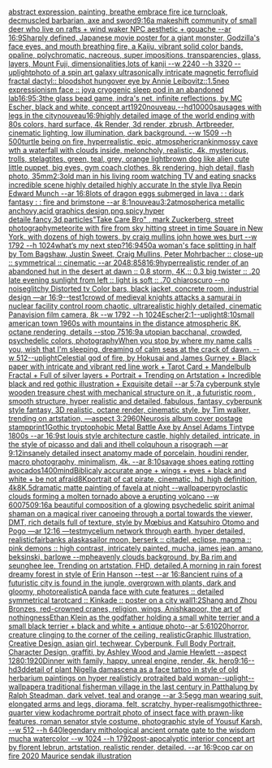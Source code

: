 [abstract expression, painting, breathe embrace fire ice turncloak, decmuscled barbarian, axe and sword](https://www.ebank.nz/aiartgenerator?category=abstract%2520expression%2C%2520painting%2C%2520breathe%2520embrace%2520fire%2520ice%2520turncloak%2C%2520decmuscled%2520barbarian%2C%2520axe%2520and%2520sword)[9:16](https://www.ebank.nz/aiartgenerator?category=9%3A16)[a makeshift community of small deer who live on rafts + wind waker NPC aesthetic + gouache --ar 16:9](https://www.ebank.nz/aiartgenerator?category=a%2520makeshift%2520community%2520of%2520small%2520deer%2520who%2520live%2520on%2520rafts%2520%2B%2520wind%2520waker%2520NPC%2520aesthetic%2520%2B%2520gouache%2520--ar%252016%3A9)[Sharply defined, Japanese movie poster for a giant monster, Godzilla's face eyes, and mouth breathing fire, a Kaiju,  vibrant solid color bands, opaline, polychromatic, nacreous, super impositions, transparencies, glass, layers, Mount Fuji, dimensionalities,lots of kanji --w 2240 --h 3320 --uplight](https://www.ebank.nz/aiartgenerator?category=Sharply%2520defined%2C%2520Japanese%2520movie%2520poster%2520for%2520a%2520giant%2520monster%2C%2520Godzilla%27s%2520face%2520eyes%2C%2520and%2520mouth%2520breathing%2520fire%2C%2520a%2520Kaiju%2C%2520%2520vibrant%2520solid%2520color%2520bands%2C%2520opaline%2C%2520polychromatic%2C%2520nacreous%2C%2520super%2520impositions%2C%2520transparencies%2C%2520glass%2C%2520layers%2C%2520Mount%2520Fuji%2C%2520dimensionalities%2Clots%2520of%2520kanji%2520--w%25202240%2520--h%25203320%2520--uplight)[photo of a spin art galaxy ultrasonically intricate magnetic ferrofluid fractal dactyl:: bloodshot hungover eye by Annie Leibovitz::1.5](https://www.ebank.nz/aiartgenerator?category=photo%2520of%2520a%2520spin%2520art%2520galaxy%2520ultrasonically%2520intricate%2520magnetic%2520ferrofluid%2520fractal%2520dactyl%3A%3A%2520bloodshot%2520hungover%2520eye%2520by%2520Annie%2520Leibovitz%3A%3A1.5)[neo expressionism face :: joy](https://www.ebank.nz/aiartgenerator?category=neo%2520expressionism%2520face%2520%3A%3A%2520joy)[a cryogenic sleep pod in an abandoned lab](https://www.ebank.nz/aiartgenerator?category=a%2520cryogenic%2520sleep%2520pod%2520in%2520an%2520abandoned%2520lab)[16:9](https://www.ebank.nz/aiartgenerator?category=16%3A9)[5:3](https://www.ebank.nz/aiartgenerator?category=5%3A3)[the glass bead game, indra's net, infinite reflections, by MC Escher, black and white, concept art](https://www.ebank.nz/aiartgenerator?category=the%2520glass%2520bead%2520game%2C%2520indra%27s%2520net%2C%2520infinite%2520reflections%2C%2520by%2520MC%2520Escher%2C%2520black%2520and%2520white%2C%2520concept%2520art)[1920](https://www.ebank.nz/aiartgenerator?category=1920)[nouveau,](https://www.ebank.nz/aiartgenerator?category=nouveau%2C)[--hd](https://www.ebank.nz/aiartgenerator?category=--hd)[10000](https://www.ebank.nz/aiartgenerator?category=10000)[sausages with legs in the city](https://www.ebank.nz/aiartgenerator?category=sausages%2520with%2520legs%2520in%2520the%2520city)[nouveau](https://www.ebank.nz/aiartgenerator?category=nouveau)[16:9](https://www.ebank.nz/aiartgenerator?category=16%3A9)[highly detailed image of the world ending with 80s colors, hard surface, 4k Render, 3d render, zbrush, Artbreeder, cinematic lighting, low illumination, dark background. --w 1509 --h 500](https://www.ebank.nz/aiartgenerator?category=highly%2520detailed%2520image%2520of%2520the%2520world%2520ending%2520with%252080s%2520colors%2C%2520hard%2520surface%2C%25204k%2520Render%2C%25203d%2520render%2C%2520zbrush%2C%2520Artbreeder%2C%2520cinematic%2520lighting%2C%2520low%2520illumination%2C%2520dark%2520background.%2520--w%25201509%2520--h%2520500)[turtle being on fire, hyperrealistic, epic, atmospheric](https://www.ebank.nz/aiartgenerator?category=turtle%2520being%2520on%2520fire%2C%2520hyperrealistic%2C%2520epic%2C%2520atmospheric)[rankin](https://www.ebank.nz/aiartgenerator?category=rankin)[mossy cave wth a waterfall with clouds inside, meloncholy, realistic, 4k, mysterious, trolls, stelagtites, green, teal, grey, orange light](https://www.ebank.nz/aiartgenerator?category=mossy%2520cave%2520wth%2520a%2520waterfall%2520with%2520clouds%2520inside%2C%2520meloncholy%2C%2520realistic%2C%25204k%2C%2520mysterious%2C%2520trolls%2C%2520stelagtites%2C%2520green%2C%2520teal%2C%2520grey%2C%2520orange%2520light)[brown dog like alien cute little puppet, big eyes, gym coach clothes, 8k rendering, high detail, flash photo, 35mm](https://www.ebank.nz/aiartgenerator?category=brown%2520dog%2520like%2520alien%2520cute%2520little%2520puppet%2C%2520big%2520eyes%2C%2520gym%2520coach%2520clothes%2C%25208k%2520rendering%2C%2520high%2520detail%2C%2520flash%2520photo%2C%252035mm)[2:3](https://www.ebank.nz/aiartgenerator?category=2%3A3)[old man in his living room watching TV and eating snacks incredible scene highly detailed highly accurate In the style Ilya Repin Edward Munch --ar 16:8](https://www.ebank.nz/aiartgenerator?category=old%2520man%2520in%2520his%2520living%2520room%2520watching%2520TV%2520and%2520eating%2520snacks%2520incredible%2520scene%2520highly%2520detailed%2520highly%2520accurate%2520In%2520the%2520style%2520Ilya%2520Repin%2520Edward%2520Munch%2520--ar%252016%3A8)[lots of dragon eggs submerged in lava : : dark fantasy : : fire and brimstone  --ar 8:1](https://www.ebank.nz/aiartgenerator?category=lots%2520of%2520dragon%2520eggs%2520submerged%2520in%2520lava%2520%3A%2520%3A%2520dark%2520fantasy%2520%3A%2520%3A%2520fire%2520and%2520brimstone%2520%2520--ar%25208%3A1)[nouveau](https://www.ebank.nz/aiartgenerator?category=nouveau)[3:2](https://www.ebank.nz/aiartgenerator?category=3%3A2)[atmospheric](https://www.ebank.nz/aiartgenerator?category=atmospheric)[a metallic anchovy,acid graphics design,png,spicy,hyper detaile,fancy,3d,](https://www.ebank.nz/aiartgenerator?category=a%2520metallic%2520anchovy%2Cacid%2520graphics%2520design%2Cpng%2Cspicy%2Chyper%2520detaile%2Cfancy%2C3d%2C)[particles](https://www.ebank.nz/aiartgenerator?category=particles)["Take Care Bro" , mark Zuckerberg, street photography](https://www.ebank.nz/aiartgenerator?category=%22Take%2520Care%2520Bro%22%2520%2C%2520mark%2520Zuckerberg%2C%2520street%2520photography)[meteorite with fire from sky hitting street in time Square in New York, with dozens of high towers, by craig mullins john howe wes burt --w 1792 --h 1024](https://www.ebank.nz/aiartgenerator?category=meteorite%2520with%2520fire%2520from%2520sky%2520hitting%2520street%2520in%2520time%2520Square%2520in%2520New%2520York%2C%2520with%2520dozens%2520of%2520high%2520towers%2C%2520by%2520craig%2520mullins%2520john%2520howe%2520wes%2520burt%2520--w%25201792%2520--h%25201024)[what’s my next step?](https://www.ebank.nz/aiartgenerator?category=what%E2%80%99s%2520my%2520next%2520step%3F)[16:9](https://www.ebank.nz/aiartgenerator?category=16%3A9)[450](https://www.ebank.nz/aiartgenerator?category=450)[a woman's face splitting in half by Tom Bagshaw, Justin Sweet, Craig Mullins, Peter Mohrbacher :: close-up :: symmetrical :: cinematic --ar 2048:858](https://www.ebank.nz/aiartgenerator?category=a%2520woman%27s%2520face%2520splitting%2520in%2520half%2520by%2520Tom%2520Bagshaw%2C%2520Justin%2520Sweet%2C%2520Craig%2520Mullins%2C%2520Peter%2520Mohrbacher%2520%3A%3A%2520close-up%2520%3A%3A%2520symmetrical%2520%3A%3A%2520cinematic%2520--ar%25202048%3A858)[16:9](https://www.ebank.nz/aiartgenerator?category=16%3A9)[hyperrealistic render of an abandoned hut in the desert at dawn :: 0.8 storm, 4K,:: 0.3 big twister :: .20 late evening sunlight from left :: light is soft :: .70 chiaroscuro  --no noise](https://www.ebank.nz/aiartgenerator?category=hyperrealistic%2520render%2520of%2520an%2520abandoned%2520hut%2520in%2520the%2520desert%2520at%2520dawn%2520%3A%3A%25200.8%2520storm%2C%25204K%2C%3A%3A%25200.3%2520big%2520twister%2520%3A%3A%2520.20%2520late%2520evening%2520sunlight%2520from%2520left%2520%3A%3A%2520light%2520is%2520soft%2520%3A%3A%2520.70%2520chiaroscuro%2520%2520--no%2520noise)[glitchy Distorted tv Color bars, black jacket, concrete room, industrial design —ar 16:9](https://www.ebank.nz/aiartgenerator?category=glitchy%2520Distorted%2520tv%2520Color%2520bars%2C%2520black%2520jacket%2C%2520concrete%2520room%2C%2520industrial%2520design%2520%E2%80%94ar%252016%3A9)[--test](https://www.ebank.nz/aiartgenerator?category=--test)[1](https://www.ebank.nz/aiartgenerator?category=1)[crowd of medieval knights attacks a samurai in nuclear facility control room chaotic, ultrarealistic highly detailed, cinematic Panavision film camera, 8k --w 1792 --h 1024](https://www.ebank.nz/aiartgenerator?category=crowd%2520of%2520medieval%2520knights%2520attacks%2520a%2520samurai%2520in%2520nuclear%2520facility%2520control%2520room%2520chaotic%2C%2520ultrarealistic%2520highly%2520detailed%2C%2520cinematic%2520Panavision%2520film%2520camera%2C%25208k%2520--w%25201792%2520--h%25201024)[Escher](https://www.ebank.nz/aiartgenerator?category=Escher)[2:1](https://www.ebank.nz/aiartgenerator?category=2%3A1)[--uplight](https://www.ebank.nz/aiartgenerator?category=--uplight)[8:10](https://www.ebank.nz/aiartgenerator?category=8%3A10)[small american town 1960s with mountains in the distance atmospheric 8K, octane rendering, details --stop 75](https://www.ebank.nz/aiartgenerator?category=small%2520american%2520town%25201960s%2520with%2520mountains%2520in%2520the%2520distance%2520atmospheric%25208K%2C%2520octane%2520rendering%2C%2520details%2520--stop%252075)[16:9](https://www.ebank.nz/aiartgenerator?category=16%3A9)[a utopian bacchanal, crowded, psychedelic colors, photography](https://www.ebank.nz/aiartgenerator?category=a%2520utopian%2520bacchanal%2C%2520crowded%2C%2520psychedelic%2520colors%2C%2520photography)[When you stop by where my name calls you, wish that I'm sleeping, dreaming of calm seas at the crack of dawn. --w 512](https://www.ebank.nz/aiartgenerator?category=When%2520you%2520stop%2520by%2520where%2520my%2520name%2520calls%2520you%2C%2520wish%2520that%2520I%27m%2520sleeping%2C%2520dreaming%2520of%2520calm%2520seas%2520at%2520the%2520crack%2520of%2520dawn.%2520--w%2520512)[--uplight](https://www.ebank.nz/aiartgenerator?category=--uplight)[Celestial god of fire, by Hokusai and James Gurney + Black paper with intricate and vibrant red line work + Tarot Card + Mandelbulb Fractal + Full of silver layers + Portrait + Trending on Artstation + Incredible black and red gothic illustration + Exquisite detail --ar 5:7](https://www.ebank.nz/aiartgenerator?category=Celestial%2520god%2520of%2520fire%2C%2520by%2520Hokusai%2520and%2520James%2520Gurney%2520%2B%2520Black%2520paper%2520with%2520intricate%2520and%2520vibrant%2520red%2520line%2520work%2520%2B%2520Tarot%2520Card%2520%2B%2520Mandelbulb%2520Fractal%2520%2B%2520Full%2520of%2520silver%2520layers%2520%2B%2520Portrait%2520%2B%2520Trending%2520on%2520Artstation%2520%2B%2520Incredible%2520black%2520and%2520red%2520gothic%2520illustration%2520%2B%2520Exquisite%2520detail%2520--ar%25205%3A7)[a cyberpunk style wooden treasure chest with mechanical structure on it , a futuristic room , smooth structure, hyper realistic and detailed, fabulous, fantasy, cyberpunk style fantasy, 3D realistic, octane render, cinematic style, by Tim walker, trending on artstation, —aspect 3:2](https://www.ebank.nz/aiartgenerator?category=a%2520cyberpunk%2520style%2520wooden%2520treasure%2520chest%2520with%2520mechanical%2520structure%2520on%2520it%2520%2C%2520a%2520futuristic%2520room%2520%2C%2520smooth%2520structure%2C%2520hyper%2520realistic%2520and%2520detailed%2C%2520fabulous%2C%2520fantasy%2C%2520cyberpunk%2520style%2520fantasy%2C%25203D%2520realistic%2C%2520octane%2520render%2C%2520cinematic%2520style%2C%2520by%2520Tim%2520walker%2C%2520trending%2520on%2520artstation%2C%2520%E2%80%94aspect%25203%3A2)[960](https://www.ebank.nz/aiartgenerator?category=960)[Neurosis album cover postage stamp](https://www.ebank.nz/aiartgenerator?category=Neurosis%2520album%2520cover%2520postage%2520stamp)[print](https://www.ebank.nz/aiartgenerator?category=print)[1](https://www.ebank.nz/aiartgenerator?category=1)[Gothic tryptophobic Metal Battle Axe  by Ansel Adams Tintype 1800s --ar 16:9](https://www.ebank.nz/aiartgenerator?category=Gothic%2520tryptophobic%2520Metal%2520Battle%2520Axe%2520%2520by%2520Ansel%2520Adams%2520Tintype%25201800s%2520--ar%252016%3A9)[st louis style architecture castle, highly detailed, intricate, in the style of picasso and dali and ithell colquhoun a risograph —ar 9:12](https://www.ebank.nz/aiartgenerator?category=st%2520louis%2520style%2520architecture%2520castle%2C%2520highly%2520detailed%2C%2520intricate%2C%2520in%2520the%2520style%2520of%2520picasso%2520and%2520dali%2520and%2520ithell%2520colquhoun%2520a%2520risograph%2520%E2%80%94ar%25209%3A12)[insanely detailed insect anatomy made of porcelain, houdini render, macro photography, minimalism, 4k. --ar 8:10](https://www.ebank.nz/aiartgenerator?category=insanely%2520detailed%2520insect%2520anatomy%2520made%2520of%2520porcelain%2C%2520houdini%2520render%2C%2520macro%2520photography%2C%2520minimalism%2C%25204k.%2520--ar%25208%3A10)[savage shoes eating rotting avocados](https://www.ebank.nz/aiartgenerator?category=savage%2520shoes%2520eating%2520rotting%2520avocados)[1400](https://www.ebank.nz/aiartgenerator?category=1400)[mind](https://www.ebank.nz/aiartgenerator?category=mind)[Biblicaly accurate ange + wings + eyes + black and white + be not afraid](https://www.ebank.nz/aiartgenerator?category=Biblicaly%2520accurate%2520ange%2520%2B%2520wings%2520%2B%2520eyes%2520%2B%2520black%2520and%2520white%2520%2B%2520be%2520not%2520afraid)[8K](https://www.ebank.nz/aiartgenerator?category=8K)[portrait of cat pirate, cinematic, hd, high definition, 4k](https://www.ebank.nz/aiartgenerator?category=portrait%2520of%2520cat%2520pirate%2C%2520cinematic%2C%2520hd%2C%2520high%2520definition%2C%25204k)[8K](https://www.ebank.nz/aiartgenerator?category=8K)[.5](https://www.ebank.nz/aiartgenerator?category=.5)[dramatic matte painting of favela at night --wallpaper](https://www.ebank.nz/aiartgenerator?category=dramatic%2520matte%2520painting%2520of%2520favela%2520at%2520night%2520--wallpaper)[pyroclastic clouds forming a molten tornado above a erupting volcano --w 600](https://www.ebank.nz/aiartgenerator?category=pyroclastic%2520clouds%2520forming%2520a%2520molten%2520tornado%2520above%2520a%2520erupting%2520volcano%2520--w%2520600)[750](https://www.ebank.nz/aiartgenerator?category=750)[9:16](https://www.ebank.nz/aiartgenerator?category=9%3A16)[a beautiful composition of a glowing psychedelic spirit animal shaman on a magical river canoeing through a portal towards the viewer, DMT,  rich details full of texture, style by Mœbius and Katsuhiro Otomo and Pogo —ar 12:16 —test](https://www.ebank.nz/aiartgenerator?category=a%2520beautiful%2520composition%2520of%2520a%2520glowing%2520psychedelic%2520spirit%2520animal%2520shaman%2520on%2520a%2520magical%2520river%2520canoeing%2520through%2520a%2520portal%2520towards%2520the%2520viewer%2C%2520DMT%2C%2520%2520rich%2520details%2520full%2520of%2520texture%2C%2520style%2520by%2520M%C5%93bius%2520and%2520Katsuhiro%2520Otomo%2520and%2520Pogo%2520%E2%80%94ar%252012%3A16%2520%E2%80%94test)[mycelium network through earth, hyper detailed, realistic](https://www.ebank.nz/aiartgenerator?category=mycelium%2520network%2520through%2520earth%2C%2520hyper%2520detailed%2C%2520realistic)[fairbanks alaska](https://www.ebank.nz/aiartgenerator?category=fairbanks%2520alaska)[sailor moon, berserk :: citadel, eclipse, magma :: pink demons ::  high contrast, intricately painted, mucha, james jean, amano, beksinski, barlowe --mp](https://www.ebank.nz/aiartgenerator?category=sailor%2520moon%2C%2520berserk%2520%3A%3A%2520citadel%2C%2520eclipse%2C%2520magma%2520%3A%3A%2520pink%2520demons%2520%3A%3A%2520%2520high%2520contrast%2C%2520intricately%2520painted%2C%2520mucha%2C%2520james%2520jean%2C%2520amano%2C%2520beksinski%2C%2520barlowe%2520--mp)[heavenly clouds background, by Ba rim and seunghee lee, Trending on artstation, FHD, detailed,](https://www.ebank.nz/aiartgenerator?category=heavenly%2520clouds%2520background%2C%2520by%2520Ba%2520rim%2520and%2520seunghee%2520lee%2C%2520Trending%2520on%2520artstation%2C%2520FHD%2C%2520detailed%2C)[A morning in rain forest dreamy forest in style of Erin Hanson --test --ar 16:8](https://www.ebank.nz/aiartgenerator?category=A%2520morning%2520in%2520rain%2520forest%2520dreamy%2520forest%2520in%2520style%2520of%2520Erin%2520Hanson%2520--test%2520--ar%252016%3A8)[ancient ruins of a futuristic city is found in the jungle, overgrown with plants, dark and gloomy, photorealistic](https://www.ebank.nz/aiartgenerator?category=ancient%2520ruins%2520of%2520a%2520futuristic%2520city%2520is%2520found%2520in%2520the%2520jungle%2C%2520overgrown%2520with%2520plants%2C%2520dark%2520and%2520gloomy%2C%2520photorealistic)[A panda face with cute features :: detailed symmetrical tarotcard :: Kinkade :: poster on a city wall](https://www.ebank.nz/aiartgenerator?category=A%2520panda%2520face%2520with%2520cute%2520features%2520%3A%3A%2520detailed%2520symmetrical%2520tarotcard%2520%3A%3A%2520Kinkade%2520%3A%3A%2520poster%2520on%2520a%2520city%2520wall)[1:2](https://www.ebank.nz/aiartgenerator?category=1%3A2)[Shang and Zhou Bronzes, red-crowned cranes, religion, wings, Anishkapoor, the art of nothingness](https://www.ebank.nz/aiartgenerator?category=Shang%2520and%2520Zhou%2520Bronzes%2C%2520red-crowned%2520cranes%2C%2520religion%2C%2520wings%2C%2520Anishkapoor%2C%2520the%2520art%2520of%2520nothingness)[Ethan Klein as the godfather holding a small white terrier and a small black terrier + black and white + antique photo--ar 5:6](https://www.ebank.nz/aiartgenerator?category=Ethan%2520Klein%2520as%2520the%2520godfather%2520holding%2520a%2520small%2520white%2520terrier%2520and%2520a%2520small%2520black%2520terrier%2520%2B%2520black%2520and%2520white%2520%2B%2520antique%2520photo--ar%25205%3A6)[1020](https://www.ebank.nz/aiartgenerator?category=1020)[horror, creature clinging to the corner of the ceiling, realistic](https://www.ebank.nz/aiartgenerator?category=horror%2C%2520creature%2520clinging%2520to%2520the%2520corner%2520of%2520the%2520ceiling%2C%2520realistic)[Graphic Illustration, Creative Design, asian girl, techwear, Cyberpunk, Full Body Portrait, Character Design, graffiti, by Ashley Wood and Jamie Hewlett --aspect 1280:1920](https://www.ebank.nz/aiartgenerator?category=Graphic%2520Illustration%2C%2520Creative%2520Design%2C%2520asian%2520girl%2C%2520techwear%2C%2520Cyberpunk%2C%2520Full%2520Body%2520Portrait%2C%2520Character%2520Design%2C%2520graffiti%2C%2520by%2520Ashley%2520Wood%2520and%2520Jamie%2520Hewlett%2520--aspect%25201280%3A1920)[Dinner with family, happy,  unreal engine, render, 4k, hero](https://www.ebank.nz/aiartgenerator?category=Dinner%2520with%2520family%2C%2520happy%2C%2520%2520unreal%2520engine%2C%2520render%2C%25204k%2C%2520hero)[9:16](https://www.ebank.nz/aiartgenerator?category=9%3A16)[--hd](https://www.ebank.nz/aiartgenerator?category=--hd)[3d](https://www.ebank.nz/aiartgenerator?category=3d)[detail of plant Nigella damascena as a face tattoo in style of old herbarium paintings on hyper realisticly protraited bald woman](https://www.ebank.nz/aiartgenerator?category=detail%2520of%2520plant%2520Nigella%2520damascena%2520as%2520a%2520face%2520tattoo%2520in%2520style%2520of%2520old%2520herbarium%2520paintings%2520on%2520hyper%2520realisticly%2520protraited%2520bald%2520woman)[--uplight](https://www.ebank.nz/aiartgenerator?category=--uplight)[--wallpaper](https://www.ebank.nz/aiartgenerator?category=--wallpaper)[a traditional fisherman village in the last century in Patthalung by Ralph Steadman, dark velvet, teal and orange --ar 3:5](https://www.ebank.nz/aiartgenerator?category=a%2520traditional%2520fisherman%2520village%2520in%2520the%2520last%2520century%2520in%2520Patthalung%2520by%2520Ralph%2520Steadman%2C%2520dark%2520velvet%2C%2520teal%2520and%2520orange%2520--ar%25203%3A5)[egg man wearing suit, elongated arms and legs, diorama, felt, scratchy, hyper-realism](https://www.ebank.nz/aiartgenerator?category=egg%2520man%2520wearing%2520suit%2C%2520elongated%2520arms%2520and%2520legs%2C%2520diorama%2C%2520felt%2C%2520scratchy%2C%2520hyper-realism)[gothic](https://www.ebank.nz/aiartgenerator?category=gothic)[three-quarter view kodachrome portrait photo of insect face with prawn-like features, roman senator style costume, photographic style of Yousuf Karsh, --w 512 --h 640](https://www.ebank.nz/aiartgenerator?category=three-quarter%2520view%2520kodachrome%2520portrait%2520photo%2520of%2520insect%2520face%2520with%2520prawn-like%2520features%2C%2520roman%2520senator%2520style%2520costume%2C%2520photographic%2520style%2520of%2520Yousuf%2520Karsh%2C%2520--w%2520512%2520--h%2520640)[legendary mithological ancient ornate gate to the wisdom mucha watercolor --w 1024 --h 1792](https://www.ebank.nz/aiartgenerator?category=legendary%2520mithological%2520ancient%2520ornate%2520gate%2520to%2520the%2520wisdom%2520mucha%2520watercolor%2520--w%25201024%2520--h%25201792)[post-apocalyptic interior concept art by florent lebrun, artstation, realistic render, detailed. --ar 16:9](https://www.ebank.nz/aiartgenerator?category=post-apocalyptic%2520interior%2520concept%2520art%2520by%2520florent%2520lebrun%2C%2520artstation%2C%2520realistic%2520render%2C%2520detailed.%2520--ar%252016%3A9)[cop car on fire 2020 Maurice sendak illustration](https://www.ebank.nz/aiartgenerator?category=cop%2520car%2520on%2520fire%25202020%2520Maurice%2520sendak%2520illustration)